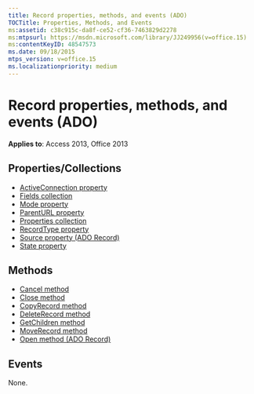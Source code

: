 ```yaml
---
title: Record properties, methods, and events (ADO)
TOCTitle: Properties, Methods, and Events
ms:assetid: c38c915c-da8f-ce52-cf36-7463829d2278
ms:mtpsurl: https://msdn.microsoft.com/library/JJ249956(v=office.15)
ms:contentKeyID: 48547573
ms.date: 09/18/2015
mtps_version: v=office.15
ms.localizationpriority: medium
---
```


# Record properties, methods, and events (ADO)

**Applies to**: Access 2013, Office 2013

## Properties/Collections

- [ActiveConnection property](activeconnection-property-ado.md)
- [Fields collection](fields-collection-ado.md)
- [Mode property](mode-property-ado.md)
- [ParentURL property](parenturl-property-ado.md)
- [Properties collection](properties-collection-ado.md)
- [RecordType property](recordtype-property-ado.md)
- [Source property (ADO Record)](source-property-ado-record.md)
- [State property](state-property-ado.md)


## Methods

- [Cancel method](cancel-method-ado.md)
- [Close method](close-method-ado.md)
- [CopyRecord method](copyrecord-method-ado.md)
- [DeleteRecord method](deleterecord-method-ado.md)
- [GetChildren method](getchildren-method-ado.md)
- [MoveRecord method](moverecord-method-ado.md)
- [Open method (ADO Record)](open-method-ado-record.md)

## Events

None.

